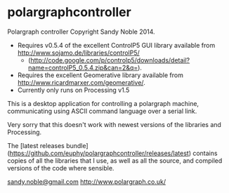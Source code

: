 polargraphcontroller
====================

Polargraph controller
Copyright Sandy Noble 2014.

- Requires v0.5.4 of the excellent ControlP5 GUI library available from http://www.sojamo.de/libraries/controlP5/ 
  - (http://code.google.com/p/controlp5/downloads/detail?name=controlP5_0.5.4.zip&can=2&q=).
- Requires the excellent Geomerative library available from http://www.ricardmarxer.com/geomerative/.
- Currently only runs on Processing v1.5

This is a desktop application for controlling a polargraph machine, communicating using ASCII command language over a serial link.

Very sorry that this doesn't work with newest versions of the libraries and Processing.

The [latest releases bundle] (https://github.com/euphy/polargraphcontroller/releases/latest) contains 
copies of all the libraries that I use, as well as all the source, and compiled versions of the code where sensible.

sandy.noble@gmail.com
http://www.polargraph.co.uk/
